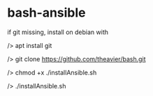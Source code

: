 # bash-ansible
if git missing, install on debian with

/> apt install git

/> git clone https://github.com/theavier/bash.git

/> chmod +x ./installAnsible.sh

/> ./installAnsible.sh
